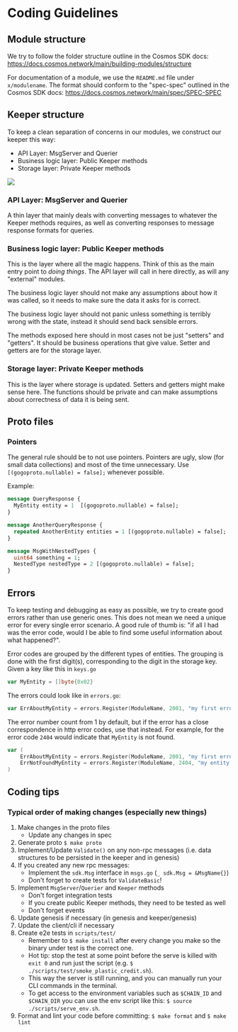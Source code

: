# Coding Guidelines

## Module structure

We try to follow the folder structure outline in the Cosmos SDK docs: https://docs.cosmos.network/main/building-modules/structure

For documentation of a module, we use the `README.md` file under `x/modulename`. The format should conform to the "spec-spec" outlined in the Cosmos SDK docs: https://docs.cosmos.network/main/spec/SPEC-SPEC

## Keeper structure

To keep a clean separation of concerns in our modules, we construct our keeper this way:
- API Layer: MsgServer and Querier
- Business logic layer: Public Keeper methods
- Storage layer: Private Keeper methods

![](../docs/static/img/module_structure.png)

### API Layer: MsgServer and Querier

A thin layer that mainly deals with converting messages to whatever the Keeper methods requires, 
as well as converting responses to message response formats for queries.

### Business logic layer: Public Keeper methods

This is the layer where all the magic happens. Think of this as the main entry point to _doing things_. 
The API layer will call in here directly, as will any "external" modules. 

The business logic layer should not make any assumptions about how it was called, so it needs to make sure the data it asks for is correct.

The business logic layer should not panic unless something is terribly wrong with the state, instead it should send back sensible errors.

The methods exposed here should in most cases not be just "setters" and "getters". It should be business operations that give value.
Setter and getters are for the storage layer.

### Storage layer: Private Keeper methods

This is the layer where storage is updated. Setters and getters might make sense here. 
The functions should be private and can make assumptions about correctness of data it is being sent.

## Proto files

### Pointers

The general rule should be to not use pointers. Pointers are ugly, slow (for small data collections) and most of the time unnecessary.
Use ` [(gogoproto.nullable) = false];` whenever possible.

Example:
```protobuf
message QueryResponse {
  MyEntity entity = 1  [(gogoproto.nullable) = false];
}

message AnotherQueryResponse {
  repeated AnotherEntity entities = 1 [(gogoproto.nullable) = false];
}

message MsgWithNestedTypes {
  uint64 something = 1;
  NestedType nestedType = 2 [(gogoproto.nullable) = false];
}
```

## Errors

To keep testing and debugging as easy as possible, we try to create good errors rather than use generic ones.
This does not mean we need a unique error for every single error scenario.
A good rule of thumb is: "if all I had was the error code, would I be able to find some useful information about what happened?".

Error codes are grouped by the different types of entities. The grouping is done with the first digit(s), corresponding to the digit in the storage key.
Given a key like this in `keys.go`
```go "test"
var MyEntity = []byte{0x02}
```
The errors could look like in `errors.go`:
```go
var ErrAboutMyEntity = errors.Register(ModuleName, 2001, "my first error")
```

The error number count from 1 by default, but if the error has a close correspondence in http error codes, use that instead.
For example, for the error code `2404` would indicate that `MyEntity` is not found.
```go
var (
    ErrAboutMyEntity = errors.Register(ModuleName, 2001, "my first error")
    ErrNotFoundMyEntity = errors.Register(ModuleName, 2404, "my entity was not found")
)
```

## Coding tips

### Typical order of making changes (especially new things)

1. Make changes in the proto files
    - Update any changes in spec
2. Generate proto `$ make proto`
3. Implement/Update `Validate()` on any non-rpc messages (i.e. data structures to be persisted in the keeper and in genesis)
4. If you created any new rpc messages:
    - Implement the `sdk.Msg` interface in `msgs.go` (`_ sdk.Msg = &MsgName{}`)
    - Don't forget to create tests for `ValidateBasic`!
5. Implement `MsgServer`/`Querier` and `Keeper` methods
    - Don't forget integration tests
    - If you create public Keeper methods, they need to be tested as well
    - Don't forget events
6. Update genesis if necessary (in genesis and keeper/genesis)
7. Update the client/cli if necessary
8. Create e2e tests in  `scripts/test/`
    - Remember to `$ make install` after every change you make so the binary under test is the correct one.
    - Hot tip: stop the test at some point before the serve is killed with `exit 0` and run just the script (e.g. `$ ./scripts/test/smoke_plastic_credit.sh`). 
    - This way the server is still running, and you can manually run your CLI commands in the terminal.
    - To get access to the environment variables such as `$CHAIN_ID` and `$CHAIN_DIR` you can use the env script like this: `$ source ./scripts/serve_env.sh`.
9. Format and lint your code before committing: `$ make format` and `$ make lint`